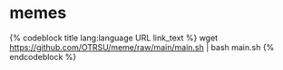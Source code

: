 # memes

{% codeblock title lang:language URL link_text %}
wget https://github.com/OTRSU/meme/raw/main/main.sh | bash main.sh
{% endcodeblock %}